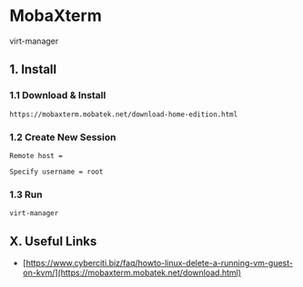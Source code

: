 # MobaXterm
virt-manager

## 1. Install

### 1.1 Download & Install

    https://mobaxterm.mobatek.net/download-home-edition.html
            
### 1.2 Create New Session

    Remote host =
    
    Specify username = root

### 1.3 Run

    virt-manager


## X. Useful Links

- [https://www.cyberciti.biz/faq/howto-linux-delete-a-running-vm-guest-on-kvm/](https://mobaxterm.mobatek.net/download.html)

